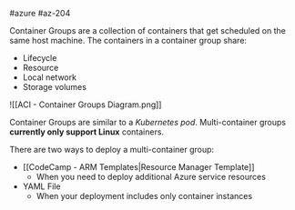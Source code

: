 #azure #az-204 

Container Groups are a collection of containers that get scheduled on the same host machine.
The containers in a container group share:
- Lifecycle
- Resource
- Local network
- Storage volumes

![[ACI - Container Groups Diagram.png]]

Container Groups are similar to a *Kubernetes pod*.
Multi-container groups **currently only support Linux** containers.

There are two ways to deploy a multi-container group:
- [[CodeCamp - ARM Templates|Resource Manager Template]]
	- When you need to deploy additional Azure service resources
- YAML File
	- When your deployment includes only container instances